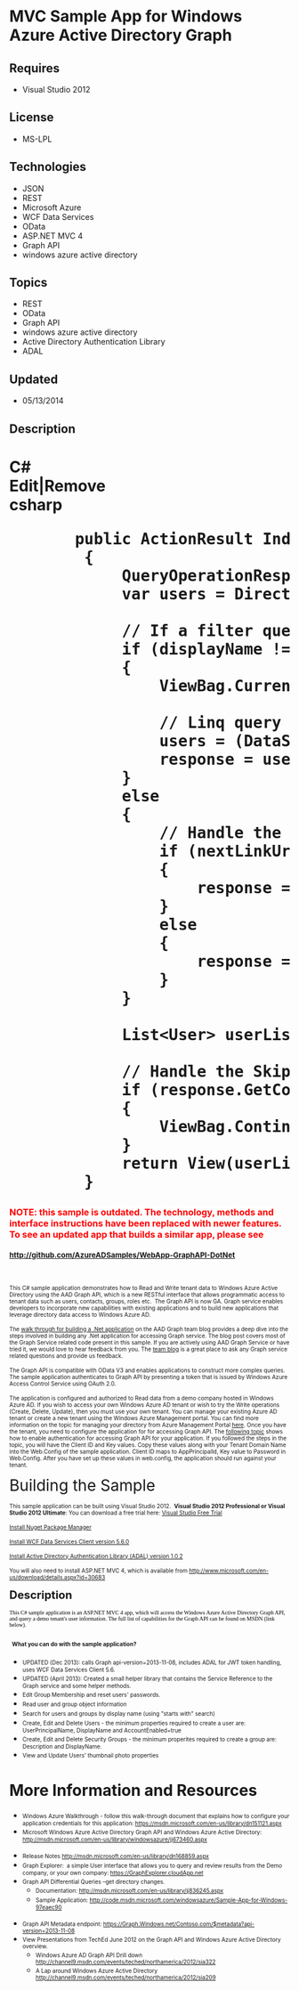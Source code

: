 # MVC Sample App for Windows Azure Active Directory Graph
## Requires
- Visual Studio 2012
## License
- MS-LPL
## Technologies
- JSON
- REST
- Microsoft Azure
- WCF Data Services
- OData
- ASP.NET MVC 4
- Graph API
- windows azure active directory
## Topics
- REST
- OData
- Graph API
- windows azure active directory
- Active Directory Authentication Library
- ADAL
## Updated
- 05/13/2014
## Description

<h1>
<div class="scriptcode">
<div class="pluginEditHolder" pluginCommand="mceScriptCode">
<div class="title"><span>C#</span></div>
<div class="pluginLinkHolder"><span class="pluginEditHolderLink">Edit</span>|<span class="pluginRemoveHolderLink">Remove</span></div>
<span class="hidden">csharp</span>

<div class="preview">
<pre class="csharp">&nbsp;&nbsp;&nbsp;&nbsp;&nbsp;&nbsp;&nbsp;<span class="cs__keyword">public</span>&nbsp;ActionResult&nbsp;Index(<span class="cs__keyword">string</span>&nbsp;displayName,&nbsp;<span class="cs__keyword">string</span>&nbsp;nextLinkUri)&nbsp;
&nbsp;&nbsp;&nbsp;&nbsp;&nbsp;&nbsp;&nbsp;&nbsp;{&nbsp;
&nbsp;&nbsp;&nbsp;&nbsp;&nbsp;&nbsp;&nbsp;&nbsp;&nbsp;&nbsp;&nbsp;&nbsp;QueryOperationResponse&lt;User&gt;&nbsp;response;&nbsp;
&nbsp;&nbsp;&nbsp;&nbsp;&nbsp;&nbsp;&nbsp;&nbsp;&nbsp;&nbsp;&nbsp;&nbsp;var&nbsp;users&nbsp;=&nbsp;DirectoryService.users;&nbsp;
&nbsp;&nbsp;&nbsp;&nbsp;&nbsp;&nbsp;&nbsp;&nbsp;&nbsp;&nbsp;&nbsp;&nbsp;&nbsp;
&nbsp;&nbsp;&nbsp;&nbsp;&nbsp;&nbsp;&nbsp;&nbsp;&nbsp;&nbsp;&nbsp;&nbsp;<span class="cs__com">//&nbsp;If&nbsp;a&nbsp;filter&nbsp;query&nbsp;for&nbsp;displayName&nbsp;&nbsp;is&nbsp;submitted,&nbsp;we&nbsp;throw&nbsp;away&nbsp;previous&nbsp;results&nbsp;we&nbsp;were&nbsp;paging.</span>&nbsp;
&nbsp;&nbsp;&nbsp;&nbsp;&nbsp;&nbsp;&nbsp;&nbsp;&nbsp;&nbsp;&nbsp;&nbsp;<span class="cs__keyword">if</span>&nbsp;(displayName&nbsp;!=&nbsp;<span class="cs__keyword">null</span>)&nbsp;
&nbsp;&nbsp;&nbsp;&nbsp;&nbsp;&nbsp;&nbsp;&nbsp;&nbsp;&nbsp;&nbsp;&nbsp;{&nbsp;
&nbsp;&nbsp;&nbsp;&nbsp;&nbsp;&nbsp;&nbsp;&nbsp;&nbsp;&nbsp;&nbsp;&nbsp;&nbsp;&nbsp;&nbsp;&nbsp;ViewBag.CurrentFilter&nbsp;=&nbsp;displayName;&nbsp;
&nbsp;&nbsp;&nbsp;&nbsp;&nbsp;&nbsp;&nbsp;&nbsp;&nbsp;&nbsp;&nbsp;&nbsp;&nbsp;&nbsp;&nbsp;&nbsp;&nbsp;
&nbsp;&nbsp;&nbsp;&nbsp;&nbsp;&nbsp;&nbsp;&nbsp;&nbsp;&nbsp;&nbsp;&nbsp;&nbsp;&nbsp;&nbsp;&nbsp;<span class="cs__com">//&nbsp;Linq&nbsp;query&nbsp;for&nbsp;filter&nbsp;for&nbsp;DisplayName&nbsp;property.</span>&nbsp;
&nbsp;&nbsp;&nbsp;&nbsp;&nbsp;&nbsp;&nbsp;&nbsp;&nbsp;&nbsp;&nbsp;&nbsp;&nbsp;&nbsp;&nbsp;&nbsp;users&nbsp;=&nbsp;(DataServiceQuery&lt;User&gt;)(users.Where(user&nbsp;=&gt;&nbsp;user.displayName.StartsWith(displayName)));&nbsp;
&nbsp;&nbsp;&nbsp;&nbsp;&nbsp;&nbsp;&nbsp;&nbsp;&nbsp;&nbsp;&nbsp;&nbsp;&nbsp;&nbsp;&nbsp;&nbsp;response&nbsp;=&nbsp;users.Execute()&nbsp;<span class="cs__keyword">as</span>&nbsp;QueryOperationResponse&lt;User&gt;;&nbsp;&nbsp;&nbsp;&nbsp;&nbsp;&nbsp;&nbsp;&nbsp;&nbsp;&nbsp;&nbsp;&nbsp;&nbsp;&nbsp;&nbsp;&nbsp;&nbsp;
&nbsp;&nbsp;&nbsp;&nbsp;&nbsp;&nbsp;&nbsp;&nbsp;&nbsp;&nbsp;&nbsp;&nbsp;}&nbsp;
&nbsp;&nbsp;&nbsp;&nbsp;&nbsp;&nbsp;&nbsp;&nbsp;&nbsp;&nbsp;&nbsp;&nbsp;<span class="cs__keyword">else</span>&nbsp;
&nbsp;&nbsp;&nbsp;&nbsp;&nbsp;&nbsp;&nbsp;&nbsp;&nbsp;&nbsp;&nbsp;&nbsp;{&nbsp;
&nbsp;&nbsp;&nbsp;&nbsp;&nbsp;&nbsp;&nbsp;&nbsp;&nbsp;&nbsp;&nbsp;&nbsp;&nbsp;&nbsp;&nbsp;&nbsp;<span class="cs__com">//&nbsp;Handle&nbsp;the&nbsp;case&nbsp;for&nbsp;first&nbsp;request&nbsp;vs&nbsp;paged&nbsp;request.</span>&nbsp;
&nbsp;&nbsp;&nbsp;&nbsp;&nbsp;&nbsp;&nbsp;&nbsp;&nbsp;&nbsp;&nbsp;&nbsp;&nbsp;&nbsp;&nbsp;&nbsp;<span class="cs__keyword">if</span>&nbsp;(nextLinkUri&nbsp;==&nbsp;<span class="cs__keyword">null</span>)&nbsp;
&nbsp;&nbsp;&nbsp;&nbsp;&nbsp;&nbsp;&nbsp;&nbsp;&nbsp;&nbsp;&nbsp;&nbsp;&nbsp;&nbsp;&nbsp;&nbsp;{&nbsp;
&nbsp;&nbsp;&nbsp;&nbsp;&nbsp;&nbsp;&nbsp;&nbsp;&nbsp;&nbsp;&nbsp;&nbsp;&nbsp;&nbsp;&nbsp;&nbsp;&nbsp;&nbsp;&nbsp;&nbsp;response&nbsp;=&nbsp;users.Execute()&nbsp;<span class="cs__keyword">as</span>&nbsp;QueryOperationResponse&lt;User&gt;;&nbsp;
&nbsp;&nbsp;&nbsp;&nbsp;&nbsp;&nbsp;&nbsp;&nbsp;&nbsp;&nbsp;&nbsp;&nbsp;&nbsp;&nbsp;&nbsp;&nbsp;}&nbsp;
&nbsp;&nbsp;&nbsp;&nbsp;&nbsp;&nbsp;&nbsp;&nbsp;&nbsp;&nbsp;&nbsp;&nbsp;&nbsp;&nbsp;&nbsp;&nbsp;<span class="cs__keyword">else</span>&nbsp;
&nbsp;&nbsp;&nbsp;&nbsp;&nbsp;&nbsp;&nbsp;&nbsp;&nbsp;&nbsp;&nbsp;&nbsp;&nbsp;&nbsp;&nbsp;&nbsp;{&nbsp;
&nbsp;&nbsp;&nbsp;&nbsp;&nbsp;&nbsp;&nbsp;&nbsp;&nbsp;&nbsp;&nbsp;&nbsp;&nbsp;&nbsp;&nbsp;&nbsp;&nbsp;&nbsp;&nbsp;&nbsp;response&nbsp;=&nbsp;DirectoryService.Execute&lt;User&gt;(<span class="cs__keyword">new</span>&nbsp;Uri(nextLinkUri))&nbsp;<span class="cs__keyword">as</span>&nbsp;QueryOperationResponse&lt;User&gt;;&nbsp;
&nbsp;&nbsp;&nbsp;&nbsp;&nbsp;&nbsp;&nbsp;&nbsp;&nbsp;&nbsp;&nbsp;&nbsp;&nbsp;&nbsp;&nbsp;&nbsp;}&nbsp;
&nbsp;&nbsp;&nbsp;&nbsp;&nbsp;&nbsp;&nbsp;&nbsp;&nbsp;&nbsp;&nbsp;&nbsp;}&nbsp;
&nbsp;
&nbsp;&nbsp;&nbsp;&nbsp;&nbsp;&nbsp;&nbsp;&nbsp;&nbsp;&nbsp;&nbsp;&nbsp;List&lt;User&gt;&nbsp;userList&nbsp;=&nbsp;response.ToList();&nbsp;
&nbsp;&nbsp;&nbsp;&nbsp;&nbsp;&nbsp;&nbsp;&nbsp;&nbsp;&nbsp;&nbsp;&nbsp;&nbsp;
&nbsp;&nbsp;&nbsp;&nbsp;&nbsp;&nbsp;&nbsp;&nbsp;&nbsp;&nbsp;&nbsp;&nbsp;<span class="cs__com">//&nbsp;Handle&nbsp;the&nbsp;SkipToken&nbsp;if&nbsp;present&nbsp;in&nbsp;the&nbsp;response.</span>&nbsp;
&nbsp;&nbsp;&nbsp;&nbsp;&nbsp;&nbsp;&nbsp;&nbsp;&nbsp;&nbsp;&nbsp;&nbsp;<span class="cs__keyword">if</span>&nbsp;(response.GetContinuation()&nbsp;!=&nbsp;<span class="cs__keyword">null</span>)&nbsp;
&nbsp;&nbsp;&nbsp;&nbsp;&nbsp;&nbsp;&nbsp;&nbsp;&nbsp;&nbsp;&nbsp;&nbsp;{&nbsp;
&nbsp;&nbsp;&nbsp;&nbsp;&nbsp;&nbsp;&nbsp;&nbsp;&nbsp;&nbsp;&nbsp;&nbsp;&nbsp;&nbsp;&nbsp;&nbsp;ViewBag.ContinuationToken&nbsp;=&nbsp;response.GetContinuation().NextLinkUri;&nbsp;
&nbsp;&nbsp;&nbsp;&nbsp;&nbsp;&nbsp;&nbsp;&nbsp;&nbsp;&nbsp;&nbsp;&nbsp;}&nbsp;
&nbsp;&nbsp;&nbsp;&nbsp;&nbsp;&nbsp;&nbsp;&nbsp;&nbsp;&nbsp;&nbsp;&nbsp;<span class="cs__keyword">return</span>&nbsp;View(userList);&nbsp;
&nbsp;&nbsp;&nbsp;&nbsp;&nbsp;&nbsp;&nbsp;&nbsp;}</pre>
</div>
</div>
</div>
<div class="endscriptcode"><strong style="font-size:medium"><span style="background-color:#ffffff; color:#ff0000">NOTE: this sample is outdated. The technology, methods and interface instructions have been replaced with newer features. To see an updated app
 that builds a similar app, please see</span></strong></div>
</h1>
<p><span style="font-size:large"><strong><span style="background-color:#ffffff; color:#ff0000"><span style="font-size:small"><a href="http://github.com/AzureADSamples/WebApp-GraphAPI-DotNet">http://github.com/AzureADSamples/WebApp-GraphAPI-DotNet</a></span><br>
</span></strong></span></p>
<p>&nbsp;</p>
<p><span style="font-size:x-small">This C# sample application demonstrates how to Read and Write tenant data&nbsp;to Windows Azure Active Directory using the AAD Graph API, which is a new RESTful interface that allows programmatic access to tenant data such
 as users, contacts, groups, roles etc.&nbsp; The Graph API is&nbsp;now GA.&nbsp;Graph service enables developers to incorporate new capabilities with existing applications and to build new applications that leverage directory data access to Windows Azure AD.</span></p>
<p><span style="font-size:x-small">The <a href="http://blogs.msdn.com/b/aadgraphteam/archive/2013/01/24/walk-through-for-building-a-net-application-for-accessing-windows-azure-active-directory-graph-service.aspx">
walk through for building a .Net application</a> on the AAD Graph team blog provides a deep dive into the steps&nbsp;involved in&nbsp;building any .Net application for accessing Graph service. The blog post covers most of the Graph Service related code present
 in this sample.&nbsp;If you are actively using AAD Graph Service or have tried it, we would love to hear feedback from you. The
<a href="http://blogs.msdn.com/b/aadgraphteam/">team blog</a> is a great place to ask any Graph service related questions and provide us feedback.</span></p>
<p><span style="font-size:x-small">The Graph API is compatible with OData V3 and enables applications to construct more complex queries. The sample application authenticates to Graph API by presenting a token that is issued by Windows Azure Access Control Service
 using OAuth 2.0.</span></p>
<p><span style="font-size:x-small"><span style="font-size:x-small">The application is configured and authorized to Read data from a demo company hosted in Windows Azure AD. If you wish to access your own Windows Azure AD tenant or wish to try the Write operations
 (Create, Delete, Update), then you must use your own tenant. You can manage your existing Azure AD tenant or create a new tenant using the Windows Azure Management portal. You can find more information on the topic&nbsp;for managing your directory from Azure
 Management Portal <a href="http://msdn.microsoft.com/library/windowsazure/dn151790.aspx#BKMK_Working">
here</a>. Once you have the tenant, you need to configure the application&nbsp;for for accessing Graph API. The
<a href="http://msdn.microsoft.com/library/windowsazure/dn151791.aspx#BKMK_Configuring">
following topic</a> shows how to enable authentication for accessing Graph API for your application. If you followed the steps in the topic, you will have the Client ID and Key values. Copy these values&nbsp;along with your Tenant Domain Name into the Web.Config
 of the sample application. Client ID maps to AppPrincipalId, Key value to Password in Web.Config. After you have set up these values in web.config, the application should run against your tenant.</span></span></p>
<p><span style="font-size:2em">Building the Sample</span></p>
<p><span style="font-size:x-small">This sample application can be built using Visual Studio 2012. &nbsp;</span><strong style="font-size:x-small">Visual Studio 2012 Professional or Visual Studio 2012 Ultimate</strong><span style="font-size:x-small">: You can
 download a free trial here: </span><a href="http://www.microsoft.com/visualstudio/eng/downloads" target="_blank" style="font-size:x-small">Visual Studio Free Trial</a></p>
<p><a href="http://visualstudiogallery.msdn.microsoft.com/27077b70-9dad-4c64-adcf-c7cf6bc9970c" target="_blank"><span style="font-size:x-small">Install Nuget Package Manager</span></a></p>
<p><a href="https://www.nuget.org/packages/Microsoft.Data.Services.Client/5.6.0" target="_blank"><span style="font-size:x-small">Install&nbsp;</span><span style="font-size:x-small">WCF Data Services Client version 5.6.0</span></a></p>
<p><span style="font-size:x-small"><a href="https://www.nuget.org/packages/Microsoft.IdentityModel.Clients.ActiveDirectory/" target="_blank">Install Active Directory Authentication Library (ADAL) version 1.0.2</a></span></p>
<p><span style="font-size:x-small">You will also need to install ASP.NET MVC 4, which is available from&nbsp;</span><a href="http://www.microsoft.com/en-us/download/details.aspx?id=30683" style="font-size:x-small">http://www.microsoft.com/en-us/download/details.aspx?id=30683</a><span style="font-size:x-small">&nbsp;</span></p>
<p><span style="font-size:20px; font-weight:bold">Description</span></p>
<p><span style="font-size:x-small"><span style="color:black; font-family:&quot;Verdana&quot;,&quot;sans-serif&quot;">This C# sample application is an ASP.NET MVC 4 app, which will access the Windows Azure Active Directory Graph API, and query a demo tenant's user information</span><span style="color:black; font-family:&quot;Verdana&quot;,&quot;sans-serif&quot;">.
 The full list of capabilities for the Graph API can be found on MSDN (link below).</span></span></p>
<p><span style="font-size:20px; font-weight:bold">&nbsp;</span><span style="font-size:x-small"><strong>What you can do with the sample application?</strong></span></p>
<ul>
<li><span style="font-size:x-small">UPDATED (Dec 2013): calls Graph api-version=2013-11-08, includes ADAL for JWT token handling, uses WCF Data Services Client 5.6.<br>
</span></li><li><span style="font-size:x-small">UPDATED (April 2013): Created a small helper library that contains the Service Reference to the Graph service and some helper methods.</span>
</li><li><span style="font-size:x-small">Edit Group Membership and reset users' passwords.</span>
</li><li><span style="font-size:x-small">Read user and group object information</span>
</li><li><span style="font-size:x-small">Search for users and groups by display name (using &quot;starts with&quot; search)</span>
</li><li><span style="font-size:x-small">Create, Edit and Delete Users - the minimum properties required&nbsp;to create a user are: UserPrincipalName, DisplayName and AccountEnabled=true</span>
</li><li><span style="font-size:x-small">Create, Edit and Delete Security Groups - the minimum properites required to create a group are: Description and DisplayName.</span>
</li><li><span style="font-size:x-small">View and Update Users' thumbnail photo properties</span>
</li></ul>
<h1>More Information and Resources</h1>
<ul>
<li><span style="font-size:x-small">Windows Azure Walkthrough - follow this walk-through document that explains how to configure your application credentials for this application:
<a href="https://msdn.microsoft.com/en-us/library/dn151121.aspx">https://msdn.microsoft.com/en-us/library/dn151121.aspx</a></span>
</li><li><span style="font-size:x-small">Microsoft Windows Azure Active Directory Graph API and Windows Azure Active Directory:
<a href="http://msdn.microsoft.com/en-us/library/windowsazure/jj673460.aspx">http://msdn.microsoft.com/en-us/library/windowsazure/jj673460.aspx</a></span>
</li></ul>
<ul>
<li><span style="font-size:x-small">Release Notes <a href="http://msdn.microsoft.com/en-us/library/dn168859.aspx">
http://msdn.microsoft.com/en-us/library/dn168859.aspx</a> </span></li><li><span style="font-size:x-small">Graph Explorer:&nbsp; a simple User interface that allows you to query and review results from the Demo company, or your own company:
<a href="https://GraphExplorer.CloudApp.net " target="_blank">https://GraphExplorer.cloudApp.net</a></span>
</li><li><span style="font-size:x-small">Graph API Differential Queries &ndash;get directory
</span><span style="font-size:x-small">changes. </span>
<ul>
<li><span style="font-size:x-small">Documentation: <a href="http://msdn.microsoft.com/en-us/library/jj836245.aspx" target="_blank">
http://msdn.microsoft.com/en-us/library/jj836245.aspx</a></span> </li><li><span style="font-size:x-small">Sample Application: <a href="http://code.msdn.microsoft.com/windowsazure/Sample-App-for-Windows-97eaec90" target="_blank">
http://code.msdn.microsoft.com/windowsazure/Sample-App-for-Windows-97eaec90</a></span>
</li></ul>
</li></ul>
<ul>
<li>
<div><span style="font-size:x-small">Graph API Metadata endpoint: <a href="https://graph.windows.net/Contoso.com/$metadata?api-version=1.2" target="_blank">
https://Graph.Windows.net/Contoso.com/$metadata?api-version=2013-11-08</a></span></div>
</li><li>
<div><span style="font-size:x-small">View Presentations from TechEd June 2012 on the Graph API and Windows Azure Active Directory overview.</span></div>
<ul>
<li>
<div><span style="font-size:x-small">Windows Azure AD Graph API Drill down <a href="http://channel9.msdn.com/events/teched/northamerica/2012/sia322" target="_blank">
http://channel9.msdn.com/events/teched/northamerica/2012/sia322</a></span></div>
</li><li>
<div><span style="font-size:x-small">A Lap around Windows Azure Active Directory <a href="http://channel9.msdn.com/events/teched/northamerica/2012/sia209" target="_blank">
http://channel9.msdn.com/events/teched/northamerica/2012/sia209</a></span></div>
</li></ul>
</li></ul>
